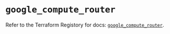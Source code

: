 # `google_compute_router`

Refer to the Terraform Registory for docs: [`google_compute_router`](https://registry.terraform.io/providers/hashicorp/google-beta/4.68.0/docs/resources/google_compute_router).
